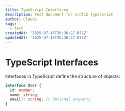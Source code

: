 ```yaml
---
title: TypeScript Interfaces
description: Test document for stdlib typescript
author: Claude
tags:
  - test
createdAt: '2025-07-18T20:36:27.871Z'
updatedAt: '2025-07-18T20:36:27.871Z'
---
```

# TypeScript Interfaces

Interfaces in TypeScript define the structure of objects:

```typescript
interface User {
  id: number;
  name: string;
  email?: string; // Optional property
}
```
